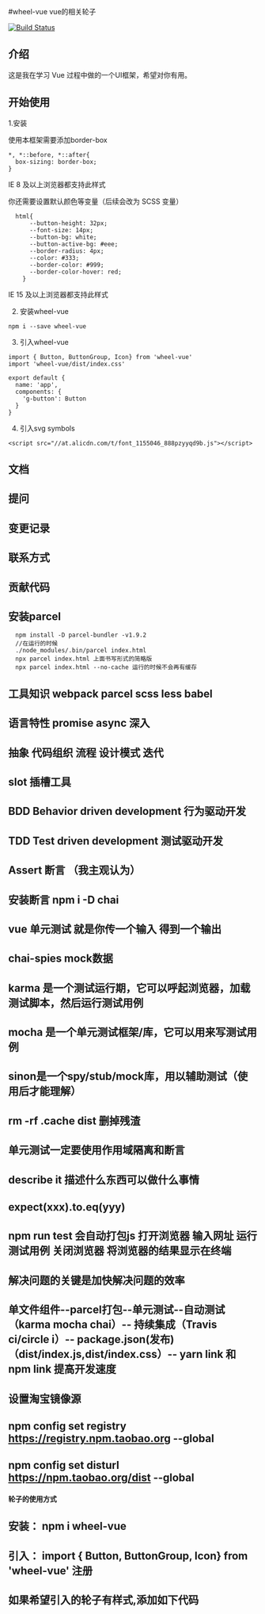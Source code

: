  #wheel-vue vue的相关轮子

[![Build Status](https://travis-ci.org/xhrbtk/wheel-vue.svg?branch=master)](https://travis-ci.org/xhrbtk/wheel-vue)

## 介绍
这是我在学习 Vue 过程中做的一个UI框架，希望对你有用。
## 开始使用

1.安装

使用本框架需要添加border-box

```
*, *::before, *::after{
  box-sizing: border-box;
}
```
IE 8 及以上浏览器都支持此样式

你还需要设置默认颜色等变量（后续会改为 SCSS 变量）

```
  html{
      --button-height: 32px;
      --font-size: 14px;
      --button-bg: white;
      --button-active-bg: #eee;
      --border-radius: 4px;
      --color: #333;
      --border-color: #999;
      --border-color-hover: red;
    }
  ```
IE 15 及以上浏览器都支持此样式

2. 安装wheel-vue

  ```
  npm i --save wheel-vue
  ```
3. 引入wheel-vue

  ```
  import { Button, ButtonGroup, Icon} from 'wheel-vue'
  import 'wheel-vue/dist/index.css'

  export default {
    name: 'app',
    components: {
      'g-button': Button
    }
  }
```
4. 引入svg symbols

  ```
  <script src="//at.alicdn.com/t/font_1155046_888pzyyqd9b.js"></script>
  ```



## 文档

## 提问

## 变更记录

## 联系方式

## 贡献代码









## 安装parcel
```
  npm install -D parcel-bundler -v1.9.2
  //在运行的时候
  ./node_modules/.bin/parcel index.html
  npx parcel index.html 上面书写形式的简略版
  npx parcel index.html --no-cache 运行的时候不会再有缓存
```

## 工具知识 webpack parcel scss less babel
## 语言特性 promise async 深入
## 抽象 代码组织 流程 设计模式 迭代

## slot 插槽工具

## BDD Behavior driven development 行为驱动开发
## TDD Test driven development  测试驱动开发
## Assert 断言 （我主观认为）
## 安装断言 npm i -D chai
## vue 单元测试  就是你传一个输入 得到一个输出
## chai-spies mock数据

## karma 是一个测试运行期，它可以呼起浏览器，加载测试脚本，然后运行测试用例
## mocha 是一个单元测试框架/库，它可以用来写测试用例
## sinon是一个spy/stub/mock库，用以辅助测试（使用后才能理解）
## rm -rf .cache dist  删掉残渣
## 单元测试一定要使用作用域隔离和断言
## describe it 描述什么东西可以做什么事情
## expect(xxx).to.eq(yyy)
## npm run test 会自动打包js 打开浏览器 输入网址 运行测试用例 关闭浏览器  将浏览器的结果显示在终端

## 解决问题的关键是加快解决问题的效率
## 单文件组件--parcel打包--单元测试--自动测试（karma mocha chai）-- 持续集成（Travis ci/circle i）-- package.json(发布)（dist/index.js,dist/index.css）-- yarn link 和 npm link 提高开发速度


## 设置淘宝镜像源
## npm config set registry https://registry.npm.taobao.org --global
## npm config set disturl https://npm.taobao.org/dist --global

#### 轮子的使用方式
  ## 安装： npm i wheel-vue
  ## 引入： import { Button, ButtonGroup, Icon} from 'wheel-vue' 注册
  ## 如果希望引入的轮子有样式,添加如下代码
